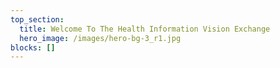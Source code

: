 ```yaml
---
top_section:
  title: Welcome To The Health Information Vision Exchange
  hero_image: /images/hero-bg-3_r1.jpg
blocks: []
---
```

